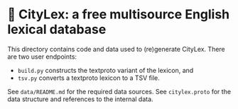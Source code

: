 🗽 CityLex: a free multisource English lexical database
=======================================================

This directory contains code and data used to (re)generate CityLex. There are
two user endpoints:

* `build.py` constructs the textproto variant of the lexicon, and
* `tsv.py` converts a textproto lexicon to a TSV file.

See `data/README.md` for the required data sources.
See `citylex.proto` for the data structure and references to the internal data.
